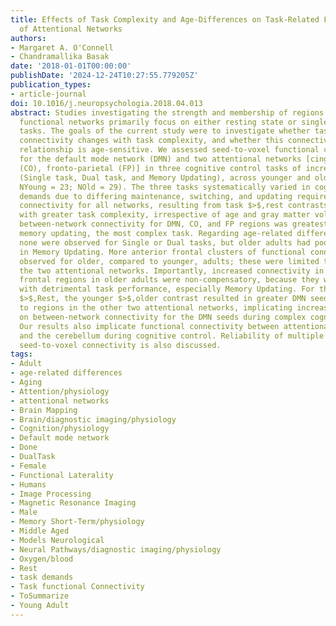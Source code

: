 ```yaml
---
title: Effects of Task Complexity and Age-Differences on Task-Related Functional Connectivity
  of Attentional Networks
authors:
- Margaret A. O'Connell
- Chandramallika Basak
date: '2018-01-01T00:00:00'
publishDate: '2024-12-24T10:27:55.779205Z'
publication_types:
- article-journal
doi: 10.1016/j.neuropsychologia.2018.04.013
abstract: Studies investigating the strength and membership of regions within multiple
  functional networks primarily focus on either resting state or single cognitive
  tasks. The goals of the current study were to investigate whether task-related functional
  connectivity changes with task complexity, and whether this connectivity-complexity
  relationship is age-sensitive. We assessed seed-to-voxel functional connectivity
  for the default mode network (DMN) and two attentional networks [cingulo-opercular
  (CO), fronto-parietal (FP)] in three cognitive control tasks of increasing complexity
  (Single task, Dual task, and Memory Updating), across younger and older adults (N,=,52;
  NYoung = 23; NOld = 29). The three tasks systematically varied in cognitive control
  demands due to differing maintenance, switching, and updating requirements. Functional
  connectivity for all networks, resulting from task $>$,rest contrasts, increased
  with greater task complexity, irrespective of age and gray matter volume. Moreover,
  between-network connectivity for DMN, CO, and FP regions was greatest for working
  memory updating, the most complex task. Regarding age-related differences in accuracy,
  none were observed for Single or Dual tasks, but older adults had poorer accuracy
  in Memory Updating. More anterior frontal clusters of functional connectivity were
  observed for older, compared to younger, adults; these were limited to seeds of
  the two attentional networks. Importantly, increased connectivity in these additional
  frontal regions in older adults were non-compensatory, because they were associated
  with detrimental task performance, especially Memory Updating. For the Memory Updating
  $>$,Rest, the younger $>$,older contrast resulted in greater DMN seed connectivity
  to regions in the other two attentional networks, implicating increased reliance
  on between-network connectivity for the DMN seeds during complex cognitive tasks.
  Our results also implicate functional connectivity between attentional networks
  and the cerebellum during cognitive control. Reliability of multiple seeds in the
  seed-to-voxel connectivity is also discussed.
tags:
- Adult
- age-related differences
- Aging
- Attention/physiology
- attentional networks
- Brain Mapping
- Brain/diagnostic imaging/physiology
- Cognition/physiology
- Default mode network
- Done
- DualTask
- Female
- Functional Laterality
- Humans
- Image Processing
- Magnetic Resonance Imaging
- Male
- Memory Short-Term/physiology
- Middle Aged
- Models Neurological
- Neural Pathways/diagnostic imaging/physiology
- Oxygen/blood
- Rest
- task demands
- Task functional Connectivity
- ToSummarize
- Young Adult
---
```

